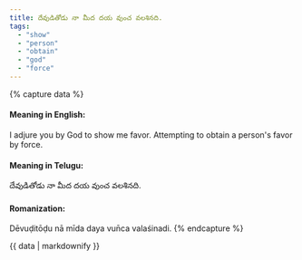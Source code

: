 ```yaml
---
title: దేవుడితోడు నా మీద దయ వుంచ వలశినది.
tags:
  - "show"
  - "person"
  - "obtain"
  - "god"
  - "force"
---
```


{% capture data %}
#### Meaning in English:
I adjure you by God to show me favor.
Attempting to obtain a person's favor by force.

#### Meaning in Telugu:
దేవుడితోడు నా మీద దయ వుంచ వలశినది.

#### Romanization:
Dēvuḍitōḍu nā mīda daya vun̄ca valaśinadi.
{% endcapture %}

{{ data | markdownify }}

